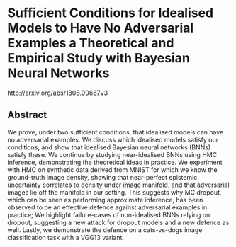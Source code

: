 # Sufficient Conditions for Idealised Models to Have No Adversarial Examples a Theoretical and Empirical Study with Bayesian Neural Networks
http://arxiv.org/abs/1806.00667v3
## Abstract
We prove, under two sufficient conditions, that idealised models can have no adversarial examples. We discuss which idealised models satisfy our conditions, and show that idealised Bayesian neural networks (BNNs) satisfy these. We continue by studying near-idealised BNNs using HMC inference, demonstrating the theoretical ideas in practice. We experiment with HMC on synthetic data derived from MNIST for which we know the ground-truth image density, showing that near-perfect epistemic uncertainty correlates to density under image manifold, and that adversarial images lie off the manifold in our setting. This suggests why MC dropout, which can be seen as performing approximate inference, has been observed to be an effective defence against adversarial examples in practice; We highlight failure-cases of non-idealised BNNs relying on dropout, suggesting a new attack for dropout models and a new defence as well. Lastly, we demonstrate the defence on a cats-vs-dogs image classification task with a VGG13 variant.